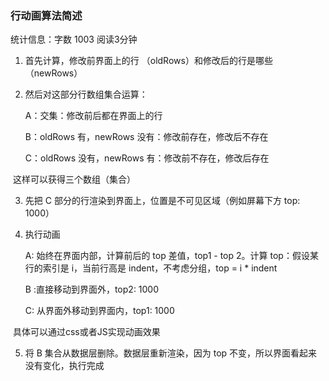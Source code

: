 ### 行动画算法简述

统计信息：字数 1003  阅读3分钟


1. 首先计算，修改前界面上的行 （oldRows）和修改后的行是哪些（newRows）

2. 然后对这部分行数组集合运算：

   A：交集：修改前后都在界面上的行

   B：oldRows 有，newRows 没有：修改前存在，修改后不存在

   C：oldRows 没有，newRows 有：修改前不存在，修改后存在

​		这样可以获得三个数组（集合）

3. 先把 C 部分的行渲染到界面上，位置是不可见区域（例如屏幕下方 top: 1000）

4. 执行动画

   A: 始终在界面内部，计算前后的 top 差值，top1 - top 2。计算 top：假设某行的索引是 i，当前行高是 indent，不考虑分组，top = i * indent

   B :直接移动到界面外，top2: 1000

   C: 从界面外移动到界面内，top1: 1000

​		具体可以通过css或者JS实现动画效果

5. 将 B 集合从数据层删除。数据层重新渲染，因为 top 不变，所以界面看起来没有变化，执行完成

